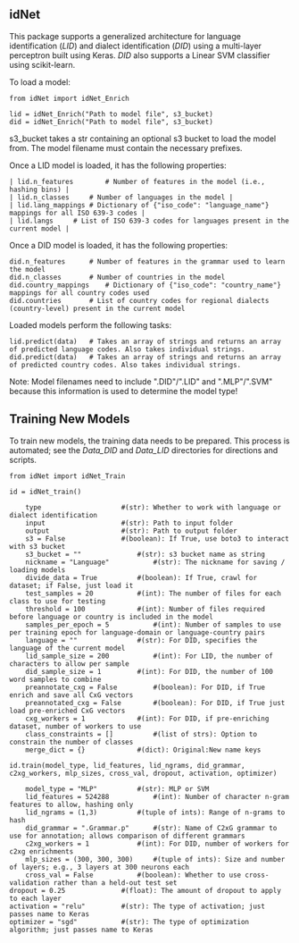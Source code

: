 idNet
--------

This package supports a generalized architecture for language identification (*LID*) and dialect identification (*DID*) using a multi-layer perceptron built using Keras. *DID* also supports a Linear SVM classifier using scikit-learn.

To load a model:

	from idNet import idNet_Enrich
	
	lid = idNet_Enrich("Path to model file", s3_bucket)
	did = idNet_Enrich("Path to model file", s3_bucket)
	
s3_bucket takes a str containing an optional s3 bucket to load the model from. The model filename must contain the necessary prefixes.
	
Once a LID model is loaded, it has the following properties:

	| lid.n_features		# Number of features in the model (i.e., hashing bins) |
	| lid.n_classes		# Number of languages in the model |
	| lid.lang_mappings	# Dictionary of {"iso_code": "language_name"} mappings for all ISO 639-3 codes |
	| lid.langs		# List of ISO 639-3 codes for languages present in the current model |
	
Once a DID model is loaded, it has the following properties:

	did.n_features		# Number of features in the grammar used to learn the model
	did.n_classes		# Number of countries in the model
	did.country_mappings	# Dictionary of {"iso_code": "country_name"} mappings for all country codes used
	did.countries		# List of country codes for regional dialects (country-level) present in the current model
	
Loaded models perform the following tasks:

	lid.predict(data)	# Takes an array of strings and returns an array of predicted language codes. Also takes individual strings.
	did.predict(data)	# Takes an array of strings and returns an array of predicted country codes. Also takes individual strings.
	
Note: Model filenames need to include ".DID"/".LID" and ".MLP"/".SVM" because this information is used to determine the model type!

Training New Models
----------------------

To train new models, the training data needs to be prepared. This process is automated; see the *Data_DID* and *Data_LID* directories for directions and scripts.

	from idNet import idNet_Train
	
	id = idNet_train()

        type					#(str): Whether to work with language or dialect identification
        input					#(str): Path to input folder
        output					#(str): Path to output folder
        s3 = False				#(boolean): If True, use boto3 to interact with s3 bucket
        s3_bucket = ""				#(str): s3 bucket name as string
        nickname = "Language"			#(str): The nickname for saving / loading models
        divide_data = True			#(boolean): If True, crawl for dataset; if False, just load it
        test_samples = 20			#(int): The number of files for each class to use for testing
        threshold = 100				#(int): Number of files required before language or country is included in the model
        samples_per_epoch = 5			#(int): Number of samples to use per training epoch for language-domain or language-country pairs
        language = ""				#(str): For DID, specifies the language of the current model
        lid_sample_size = 200			#(int): For LID, the number of characters to allow per sample
        did_sample_size	= 1			#(int): For DID, the number of 100 word samples to combine
        preannotate_cxg = False			#(boolean): For DID, if True enrich and save all CxG vectors
        preannotated_cxg = False		#(boolean): For DID, if True just load pre-enriched CxG vectors
        cxg_workers = 1				#(int):	For DID, if pre-enriching dataset, number of workers to use
        class_constraints = []			#(list of strs): Option to constrain the number of classes
        merge_dict = {}				#(dict): Original:New name keys

    id.train(model_type, lid_features, lid_ngrams, did_grammar, c2xg_workers, mlp_sizes, cross_val, dropout, activation, optimizer)

        model_type = "MLP"			#(str): MLP or SVM
        lid_features = 524288			#(int): Number of character n-gram features to allow, hashing only
        lid_ngrams = (1,3)			#(tuple of ints): Range of n-grams to hash
        did_grammar = ".Grammar.p"		#(str): Name of C2xG grammar to use for annotation; allows comparison of different grammars
        c2xg_workers = 1			#(int): For DID, number of workers for c2xg enrichments
        mlp_sizes = (300, 300, 300)		#(tuple of ints): Size and number of layers; e.g., 3 layers at 300 neurons each
        cross_val = False			#(boolean): Whether to use cross-validation rather than a held-out test set
	dropout = 0.25				#(float): The amount of dropout to apply to each layer
	activation = "relu"			#(str): The type of activation; just passes name to Keras
	optimizer = "sgd"			#(str): The type of optimization algorithm; just passes name to Keras

